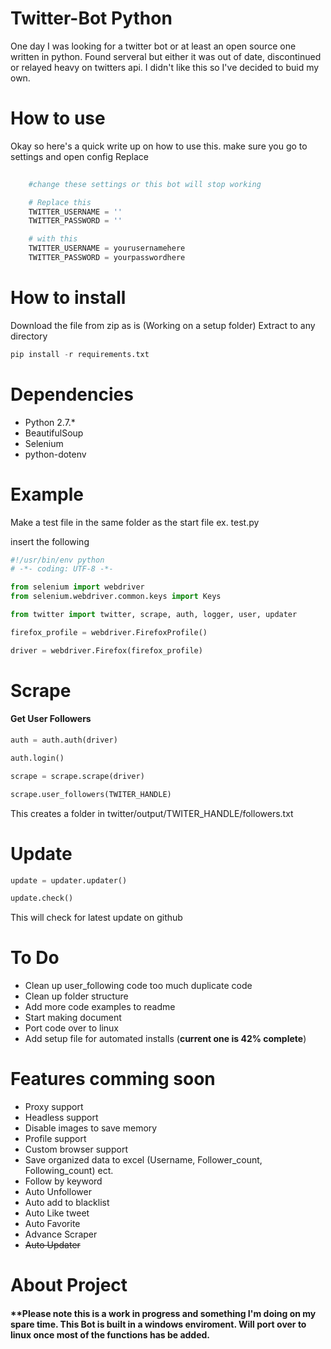 # Twitter-Bot Python
One day I was looking for a twitter bot or at least an open source one written in python. Found serveral but either it was out of date, discontinued or relayed heavy on twitters api. I didn't like this so I've decided to buid my own.


# How to use
Okay so here's a quick write up on how to use this. 
make sure you go to settings and open config Replace 
```python
	
	#change these settings or this bot will stop working

    # Replace this
    TWITTER_USERNAME = ''
    TWITTER_PASSWORD = ''

    # with this
    TWITTER_USERNAME = yourusernamehere
    TWITTER_PASSWORD = yourpasswordhere

```

# How to install
Download the file from zip as is (Working on a setup folder)
Extract to any directory 

```python
pip install -r requirements.txt
```

# Dependencies
* Python 2.7.*
* BeautifulSoup
* Selenium
* python-dotenv

# Example
Make a test file in the same folder as the start file
ex. test.py

insert the following

```python
#!/usr/bin/env python
# -*- coding: UTF-8 -*-

from selenium import webdriver
from selenium.webdriver.common.keys import Keys

from twitter import twitter, scrape, auth, logger, user, updater

firefox_profile = webdriver.FirefoxProfile()

driver = webdriver.Firefox(firefox_profile)
```
# Scrape

<h4> Get User Followers </h4>

```python
auth = auth.auth(driver)

auth.login()

scrape = scrape.scrape(driver)

scrape.user_followers(TWITER_HANDLE)
```
This creates a folder in twitter/output/TWITER_HANDLE/followers.txt

# Update
```python
update = updater.updater()

update.check()
```
This will check for latest update on github

# To Do
* Clean up user_following code too much duplicate code
* Clean up folder structure
* Add more code examples to readme
* Start making document
* Port code over to linux
* Add setup file for automated installs (**current one is 42% complete**)

# Features comming soon
* Proxy support
* Headless support
* Disable images to save memory
* Profile support
* Custom browser support
* Save organized data to excel (Username, Follower_count, Following_count) ect.
* Follow by keyword
* Auto Unfollower
* Auto add to blacklist
* Auto Like tweet
* Auto Favorite
* Advance Scraper
* ~~Auto Updater~~

# About Project
<h4> **Please note this is a work in progress and something I'm doing on my spare time. 
This Bot is built in a windows enviroment. Will port over to linux once most of the
functions has be added. </h4>